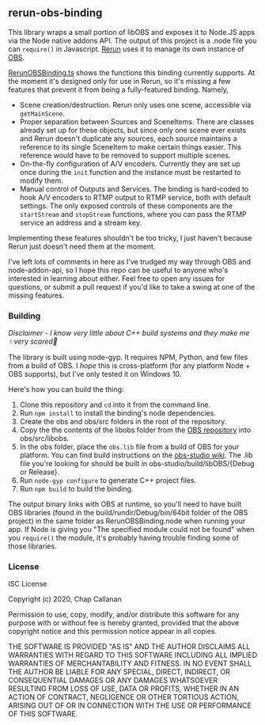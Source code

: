 ## rerun-obs-binding

This library wraps a small portion of libOBS and exposes it to Node.JS apps via the Node native addons API.
The output of this project is a .node file you can `require()` in Javascript. [Rerun](https://github.com/ChapC/rerun) uses it to manage its own instance of [OBS](https://github.com/obsproject/obs-studio).

[RerunOBSBinding.ts](src/RerunOBSBinding.ts) shows the functions this binding currently supports. 
At the moment it's designed only for use in Rerun, so it's missing a few features that prevent it from being a fully-featured binding. Namely,

- Scene creation/destruction. Rerun only uses one scene, accessible via `getMainScene`.
- Proper separation between Sources and SceneItems. There are classes already set up for these objects, but since only one scene ever exists and Rerun doesn't duplicate any sources, each source maintains a reference to its single SceneItem to make certain things easier. This reference would have to be removed to support multiple scenes.
- On-the-fly configuration of A/V encoders. Currently they are set up once during the `init` function and the instance must be restarted to modify them.
- Manual control of Outputs and Services. The binding is hard-coded to hook A/V encoders to RTMP output to RTMP service, both with default settings. The only exposed controls of these components are the `startStream` and `stopStream` functions, where you can pass the RTMP service an address and a stream key.

Implementing these features shouldn't be too tricky, I just haven't because Rerun just doesn't need them at the moment.

I've left lots of comments in here as I've trudged my way through OBS and node-addon-api, so I hope this repo can be useful to anyone who's interested in learning about either. Feel free to open any issues for questions, or submit a pull request if you'd like to take a swing at one of the missing features.

### Building
*Disclaimer - I know very little about C++ build systems and they make me ✨very scared💫*

The library is built using node-gyp. It requires NPM, Python, and few files from a build of OBS. I *hope* this is cross-platform (for any platform Node + OBS supports), but I've only tested it on Windows 10.

Here's how you can build the thing:
1. Clone this repository and `cd` into it from the command line.
2. Run `npm install` to install the binding's node dependencies.
3. Create the obs and obs/src folders in the root of the repository.
4. Copy the the contents of the libobs folder from the [OBS repository](https://github.com/obsproject/obs-studio) into obs/src/libobs.
5. In the obs folder, place the `obs.lib` file from a build of OBS for your platform. You can find build instructions on the [obs-studio wiki](https://github.com/obsproject/obs-studio/wiki/Install-Instructions). The .lib file you're looking for should be built in obs-studio/build/libOBS/{Debug or Release}.
6. Run `node-gyp configure` to generate C++ project files.
7. Run `npm build` to build the binding.

The output binary links with OBS at runtime, so you'll need to have built OBS libraries (found in the build/rundir/Debug/bin/64bit folder of the OBS project) in the same folder as RerunOBSBinding.node when running your app. If Node is giving you "The specified module could not be found" when you `require()` the module, it's probably having trouble finding some of those libraries.

### License
ISC License

Copyright (c) 2020, Chap Callanan

Permission to use, copy, modify, and/or distribute this software for any
purpose with or without fee is hereby granted, provided that the above
copyright notice and this permission notice appear in all copies.

THE SOFTWARE IS PROVIDED "AS IS" AND THE AUTHOR DISCLAIMS ALL WARRANTIES
WITH REGARD TO THIS SOFTWARE INCLUDING ALL IMPLIED WARRANTIES OF
MERCHANTABILITY AND FITNESS. IN NO EVENT SHALL THE AUTHOR BE LIABLE FOR
ANY SPECIAL, DIRECT, INDIRECT, OR CONSEQUENTIAL DAMAGES OR ANY DAMAGES
WHATSOEVER RESULTING FROM LOSS OF USE, DATA OR PROFITS, WHETHER IN AN
ACTION OF CONTRACT, NEGLIGENCE OR OTHER TORTIOUS ACTION, ARISING OUT OF
OR IN CONNECTION WITH THE USE OR PERFORMANCE OF THIS SOFTWARE.
